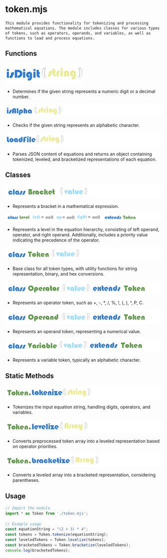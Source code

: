 # token.mjs

    This module provides functionality for tokenizing and processing mathematical equations. The module includes classes for various types of tokens, such as operators, operands, and variables, as well as functions to load and process equations.

## Functions

![isDigit](./src/assets/images/isDigit.png)

- Determines if the given string represents a numeric digit or a decimal number.

![isDigit](./src/assets/images/isAlpha.png)

- Checks if the given string represents an alphabetic character.

![isDigit](./src/assets/images/LoadFile.png)

- Parses JSON content of equations and returns an object containing tokenized, leveled, and bracketized representations of each equation.

## Classes

![Bracket](./src/assets/images/Bracket.png)

- Represents a bracket in a mathematical expression.

![Level](./src/assets/images/Level.png)

- Represents a level in the equation hierarchy, consisting of left operand, operator, and right operand. Additionally, includes a priority value indicating the precedence of the operator.

![Token](./src/assets/images/Token.png)

- Base class for all token types, with utility functions for string representation, binary, and hex conversions.

![Operator](./src/assets/images/Operator.png)

- Represents an operator token, such as +, -, *, /, %, !, (, ), ^, P, C.

![Operand](./src/assets/images/Operand.png)

- Represents an operand token, representing a numerical value.

![Variable](./src/assets/images/Variable.png)

- Represents a variable token, typically an alphabetic character.

## Static Methods

![Token.tokenize](./src/assets/images/tokenize.png)

- Tokenizes the input equation string, handling digits, operators, and variables.

![Token.levelize](./src/assets/images/levelize.png)

- Converts preprocessed token array into a leveled representation based on operator priorities.

![Token.bracketize](./src/assets/images/bracketize.png)

- Converts a leveled array into a bracketed representation, considering parentheses.

## Usage

```javascript
// Import the module
import * as Token from './token.mjs';

// Example usage
const equationString = "(2 + 3) * 4";
const tokens = Token.tokenize(equationString);
const leveledTokens = Token.levelize(tokens);
const bracketedTokens = Token.bracketize(leveledTokens);
console.log(bracketedTokens);
